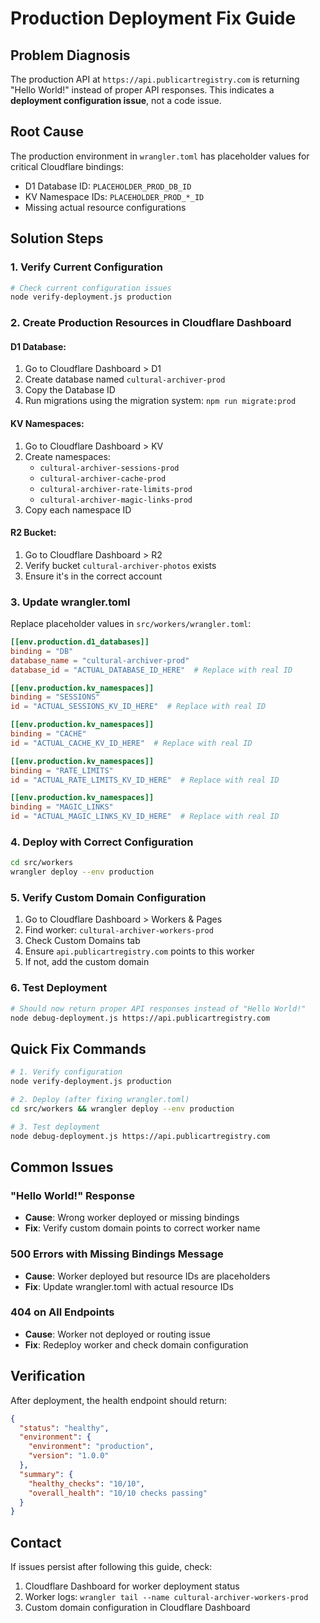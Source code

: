 # Production Deployment Fix Guide

## Problem Diagnosis

The production API at `https://api.publicartregistry.com` is returning "Hello World!" instead of proper API responses. This indicates a **deployment configuration issue**, not a code issue.

## Root Cause

The production environment in `wrangler.toml` has placeholder values for critical Cloudflare bindings:

- D1 Database ID: `PLACEHOLDER_PROD_DB_ID`
- KV Namespace IDs: `PLACEHOLDER_PROD_*_ID`
- Missing actual resource configurations

## Solution Steps

### 1. Verify Current Configuration

```bash
# Check current configuration issues
node verify-deployment.js production
```

### 2. Create Production Resources in Cloudflare Dashboard

#### D1 Database:

1. Go to Cloudflare Dashboard > D1
2. Create database named `cultural-archiver-prod`
3. Copy the Database ID
4. Run migrations using the migration system: `npm run migrate:prod`

#### KV Namespaces:

1. Go to Cloudflare Dashboard > KV
2. Create namespaces:
   - `cultural-archiver-sessions-prod`
   - `cultural-archiver-cache-prod`
   - `cultural-archiver-rate-limits-prod`
   - `cultural-archiver-magic-links-prod`
3. Copy each namespace ID

#### R2 Bucket:

1. Go to Cloudflare Dashboard > R2
2. Verify bucket `cultural-archiver-photos` exists
3. Ensure it's in the correct account

### 3. Update wrangler.toml

Replace placeholder values in `src/workers/wrangler.toml`:

```toml
[[env.production.d1_databases]]
binding = "DB"
database_name = "cultural-archiver-prod"
database_id = "ACTUAL_DATABASE_ID_HERE"  # Replace with real ID

[[env.production.kv_namespaces]]
binding = "SESSIONS"
id = "ACTUAL_SESSIONS_KV_ID_HERE"  # Replace with real ID

[[env.production.kv_namespaces]]
binding = "CACHE"
id = "ACTUAL_CACHE_KV_ID_HERE"  # Replace with real ID

[[env.production.kv_namespaces]]
binding = "RATE_LIMITS"
id = "ACTUAL_RATE_LIMITS_KV_ID_HERE"  # Replace with real ID

[[env.production.kv_namespaces]]
binding = "MAGIC_LINKS"
id = "ACTUAL_MAGIC_LINKS_KV_ID_HERE"  # Replace with real ID
```

### 4. Deploy with Correct Configuration

```bash
cd src/workers
wrangler deploy --env production
```

### 5. Verify Custom Domain Configuration

1. Go to Cloudflare Dashboard > Workers & Pages
2. Find worker: `cultural-archiver-workers-prod`
3. Check Custom Domains tab
4. Ensure `api.publicartregistry.com` points to this worker
5. If not, add the custom domain

### 6. Test Deployment

```bash
# Should now return proper API responses instead of "Hello World!"
node debug-deployment.js https://api.publicartregistry.com
```

## Quick Fix Commands

```bash
# 1. Verify configuration
node verify-deployment.js production

# 2. Deploy (after fixing wrangler.toml)
cd src/workers && wrangler deploy --env production

# 3. Test deployment
node debug-deployment.js https://api.publicartregistry.com
```

## Common Issues

### "Hello World!" Response

- **Cause**: Wrong worker deployed or missing bindings
- **Fix**: Verify custom domain points to correct worker name

### 500 Errors with Missing Bindings Message

- **Cause**: Worker deployed but resource IDs are placeholders
- **Fix**: Update wrangler.toml with actual resource IDs

### 404 on All Endpoints

- **Cause**: Worker not deployed or routing issue
- **Fix**: Redeploy worker and check domain configuration

## Verification

After deployment, the health endpoint should return:

```json
{
  "status": "healthy",
  "environment": {
    "environment": "production",
    "version": "1.0.0"
  },
  "summary": {
    "healthy_checks": "10/10",
    "overall_health": "10/10 checks passing"
  }
}
```

## Contact

If issues persist after following this guide, check:

1. Cloudflare Dashboard for worker deployment status
2. Worker logs: `wrangler tail --name cultural-archiver-workers-prod`
3. Custom domain configuration in Cloudflare Dashboard

